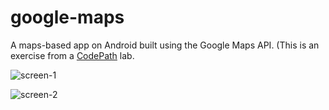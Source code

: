 # google-maps
A maps-based app on Android built using the Google Maps API. (This is an exercise from a [CodePath](http://codepath.com) lab.

![screen-1](images/screen-1.png)

![screen-2](images/screen-2.png)